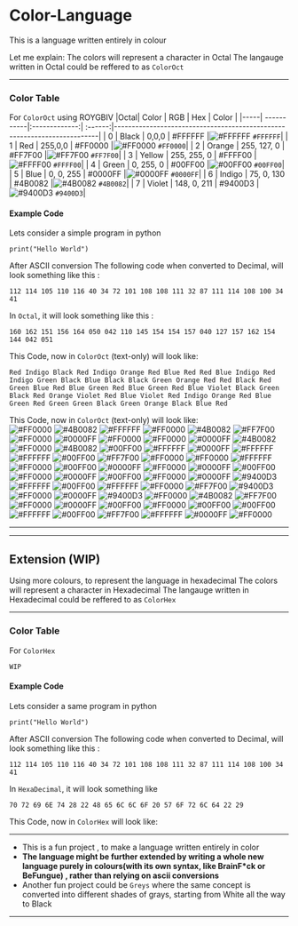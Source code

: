 # Color-Language
This is a language written entirely in colour

Let me explain:
The colors will represent a character in Octal
The langauge written in Octal could be reffered to as `ColorOct`

<hr>

### Color Table
For `ColorOct` using ROYGBIV
|Octal| Color      | RGB           | Hex     | Color                                                                   |
|-----| -----------|:-------------:| :------:|-------------------------------------------------------------------------|
| 0   | Black      | 0,0,0         | #FFFFFF |![#FFFFFF](https://via.placeholder.com/15/FFFFFF/000000?text=+) `#FFFFFF`|
| 1   | Red        | 255,0,0       | #FF0000 |![#FF0000](https://via.placeholder.com/15/FF0000/000000?text=+) `#FF0000`|
| 2   | Orange     | 255, 127, 0   | #FF7F00 |![#FF7F00](https://via.placeholder.com/15/FF7F00/000000?text=+) `#FF7F00`|
| 3   | Yellow     | 255, 255, 0   | #FFFF00 |![#FFFF00](https://via.placeholder.com/15/FFFF00/000000?text=+) `#FFFF00`|
| 4   | Green      | 0, 255, 0     | #00FF00 |![#00FF00](https://via.placeholder.com/15/00FF00/000000?text=+) `#00FF00`|
| 5   | Blue       | 0, 0, 255     | #0000FF |![#0000FF](https://via.placeholder.com/15/0000FF/000000?text=+) `#0000FF`|
| 6   | Indigo     | 75, 0, 130    | #4B0082 |![#4B0082](https://via.placeholder.com/15/4B0082/000000?text=+) `#4B0082`|
| 7   | Violet     | 148, 0, 211   | #9400D3 |![#9400D3](https://via.placeholder.com/15/9400D3/000000?text=+) `#9400D3`|

#### Example Code
Lets consider a simple program in python

`
print("Hello World")
`

After ASCII conversion
The following code when converted to Decimal, will look something like this :
```
112 114 105 110 116 40 34 72 101 108 108 111 32 87 111 114 108 100 34 41
```

In `Octal`, it will look something like this :
```
160 162 151 156 164 050 042 110 145 154 154 157 040 127 157 162 154 144 042 051
```

This Code, now in `ColorOct` (text-only) will look like:
```
Red Indigo Black Red Indigo Orange Red Blue Red Red Blue Indigo Red Indigo Green Black Blue Black Black Green Orange Red Red Black Red Green Blue Red Blue Green Red Blue Green Red Blue Violet Black Green Black Red Orange Violet Red Blue Violet Red Indigo Orange Red Blue Green Red Green Green Black Green Orange Black Blue Red
```

This Code, now in `ColorOct` (text-only) will look like:
<br>
![#FF0000](https://via.placeholder.com/15/FF0000/000000?text=+)
![#4B0082](https://via.placeholder.com/15/4B0082/000000?text=+)
![#FFFFFF](https://via.placeholder.com/15/FFFFFF/000000?text=+)
![#FF0000](https://via.placeholder.com/15/FF0000/000000?text=+)
![#4B0082](https://via.placeholder.com/15/4B0082/000000?text=+)
![#FF7F00](https://via.placeholder.com/15/FF7F00/000000?text=+)
![#FF0000](https://via.placeholder.com/15/FF0000/000000?text=+)
![#0000FF](https://via.placeholder.com/15/0000FF/000000?text=+)
![#FF0000](https://via.placeholder.com/15/FF0000/000000?text=+)
![#FF0000](https://via.placeholder.com/15/FF0000/000000?text=+)
![#0000FF](https://via.placeholder.com/15/0000FF/000000?text=+)
![#4B0082](https://via.placeholder.com/15/4B0082/000000?text=+)
![#FF0000](https://via.placeholder.com/15/FF0000/000000?text=+)
![#4B0082](https://via.placeholder.com/15/4B0082/000000?text=+)
![#00FF00](https://via.placeholder.com/15/00FF00/000000?text=+)
![#FFFFFF](https://via.placeholder.com/15/FFFFFF/000000?text=+)
![#0000FF](https://via.placeholder.com/15/0000FF/000000?text=+)
![#FFFFFF](https://via.placeholder.com/15/FFFFFF/000000?text=+)
![#FFFFFF](https://via.placeholder.com/15/FFFFFF/000000?text=+)
![#00FF00](https://via.placeholder.com/15/00FF00/000000?text=+)
![#FF7F00](https://via.placeholder.com/15/FF7F00/000000?text=+)
![#FF0000](https://via.placeholder.com/15/FF0000/000000?text=+)
![#FF0000](https://via.placeholder.com/15/FF0000/000000?text=+)
![#FFFFFF](https://via.placeholder.com/15/FFFFFF/000000?text=+)
![#FF0000](https://via.placeholder.com/15/FF0000/000000?text=+)
![#00FF00](https://via.placeholder.com/15/00FF00/000000?text=+)
![#0000FF](https://via.placeholder.com/15/0000FF/000000?text=+)
![#FF0000](https://via.placeholder.com/15/FF0000/000000?text=+)
![#0000FF](https://via.placeholder.com/15/0000FF/000000?text=+)
![#00FF00](https://via.placeholder.com/15/00FF00/000000?text=+)
![#FF0000](https://via.placeholder.com/15/FF0000/000000?text=+)
![#0000FF](https://via.placeholder.com/15/0000FF/000000?text=+)
![#00FF00](https://via.placeholder.com/15/00FF00/000000?text=+)
![#FF0000](https://via.placeholder.com/15/FF0000/000000?text=+)
![#0000FF](https://via.placeholder.com/15/0000FF/000000?text=+)
![#9400D3](https://via.placeholder.com/15/00FF00/000000?text=+)
![#FFFFFF](https://via.placeholder.com/15/FFFFFF/000000?text=+)
![#00FF00](https://via.placeholder.com/15/00FF00/000000?text=+)
![#FFFFFF](https://via.placeholder.com/15/FFFFFF/000000?text=+)
![#FF0000](https://via.placeholder.com/15/FF0000/000000?text=+)
![#FF7F00](https://via.placeholder.com/15/FF7F00/000000?text=+)
![#9400D3](https://via.placeholder.com/15/00FF00/000000?text=+)
![#FF0000](https://via.placeholder.com/15/FF0000/000000?text=+)
![#0000FF](https://via.placeholder.com/15/0000FF/000000?text=+)
![#9400D3](https://via.placeholder.com/15/00FF00/000000?text=+)
![#FF0000](https://via.placeholder.com/15/FF0000/000000?text=+)
![#4B0082](https://via.placeholder.com/15/4B0082/000000?text=+)
![#FF7F00](https://via.placeholder.com/15/FF7F00/000000?text=+)
![#FF0000](https://via.placeholder.com/15/FF0000/000000?text=+)
![#0000FF](https://via.placeholder.com/15/0000FF/000000?text=+)
![#00FF00](https://via.placeholder.com/15/00FF00/000000?text=+)
![#FF0000](https://via.placeholder.com/15/FF0000/000000?text=+)
![#00FF00](https://via.placeholder.com/15/00FF00/000000?text=+)
![#00FF00](https://via.placeholder.com/15/00FF00/000000?text=+)
![#FFFFFF](https://via.placeholder.com/15/FFFFFF/000000?text=+)
![#00FF00](https://via.placeholder.com/15/00FF00/000000?text=+)
![#FF7F00](https://via.placeholder.com/15/FF7F00/000000?text=+)
![#FFFFFF](https://via.placeholder.com/15/FFFFFF/000000?text=+)
![#0000FF](https://via.placeholder.com/15/0000FF/000000?text=+)
![#FF0000](https://via.placeholder.com/15/FF0000/000000?text=+)

<hr>
<hr>

## Extension (WIP)
Using more colours, to represent the language in hexadecimal
The colors will represent a character in Hexadecimal
The langauge written in Hexadecimal could be reffered to as `ColorHex`

<hr> 

### Color Table
For `ColorHex`
```
WIP
```
<!--
|Octal| Color      | RGB           | Hex     | Color                                                                   |
|-----| -----------|:-------------:| :------:|-------------------------------------------------------------------------|
| 0   | Black      | 0,0,0         | #FFFFFF |![#90B3A4](https://via.placeholder.com/15/FFFFFF/000000?text=+) `#FFFFFF`|
| 1   | Red        | 255,0,0       | #FF0000 |![#779977](https://via.placeholder.com/15/FF0000/000000?text=+) `#FF0000`|
| 2   | Orange     | 255, 127, 0   | #FF7F00 |![#364844](https://via.placeholder.com/15/FF7F00/000000?text=+) `#FF7F00`|
| 3   | Yellow     | 255, 255, 0   | #FFFF00 |![#1c1c1c](https://via.placeholder.com/15/FFFF00/000000?text=+) `#FFFF00`|
| 4   | Green      | 0, 255, 0     | #00FF00 |![#90B3A4](https://via.placeholder.com/15/00FF00/000000?text=+) `#00FF00`|
| 5   | Blue       | 0, 0, 255     | #0000FF |![#779977](https://via.placeholder.com/15/0000FF/000000?text=+) `#0000FF`|
| 6   | Indigo     | 75, 0, 130    | #4B0082 |![#364844](https://via.placeholder.com/15/4B0082/000000?text=+) `#4B0082`|
| 7   | Violet     | 148, 0, 211   | #9400D3 |![#1c1c1c](https://via.placeholder.com/15/9400D3/000000?text=+) `#9400D3`|
-->

#### Example Code
Lets consider a same program in python

`
print("Hello World")
`

After ASCII conversion
The following code when converted to Decimal, will look something like this :
```
112 114 105 110 116 40 34 72 101 108 108 111 32 87 111 114 108 100 34 41
```

In `HexaDecimal`, it will look something like 
```
70 72 69 6E 74 28 22 48 65 6C 6C 6F 20 57 6F 72 6C 64 22 29
```

This Code, now in `ColorHex` will look like:


<hr>

- This is a fun project , to make a language written entirely in color
- **The language might be further extended by writing a whole new language purely in colours(with its own syntax, like BrainF\*ck or BeFungue) , rather than relying on ascii conversions**
- Another fun project could be `Greys` where the same concept is converted into different shades of grays, starting from White all the way to Black

<hr>
